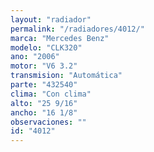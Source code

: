 ```yaml
---
layout: "radiador"
permalink: "/radiadores/4012/"
marca: "Mercedes Benz"
modelo: "CLK320"
ano: "2006"
motor: "V6 3.2"
transmision: "Automática"
parte: "432540"
clima: "Con clima"
alto: "25 9/16"
ancho: "16 1/8"
observaciones: ""
id: "4012"
---
```


